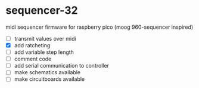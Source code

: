 # sequencer-32
midi sequencer firmware for raspberry pico (moog 960-sequencer inspired)

- [ ] transmit values over midi  
- [x] add ratcheting  
- [ ] add variable step length  
- [ ] comment code  
- [ ] add serial communication to controller  
- [ ] make schematics available
- [ ] make circuitboards available  

